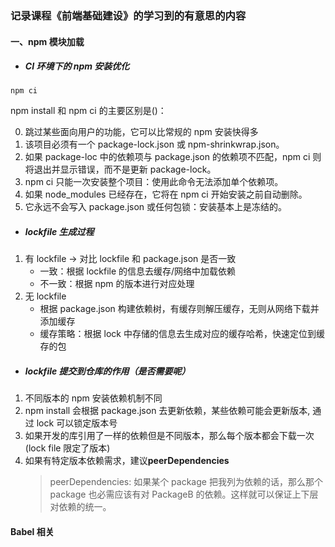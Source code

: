 ### 记录课程《前端基础建设》的学习到的有意思的内容

#### 一、npm 模块加载

- ##### CI 环境下的 npm 安装优化

```
npm ci
```

npm install 和 npm ci 的主要区别是()：

0. 跳过某些面向用户的功能，它可以比常规的 npm 安装快得多
1. 该项目必须有一个 package-lock.json 或 npm-shrinkwrap.json。
2. 如果 package-loc 中的依赖项与 package.json 的依赖项不匹配，npm ci 则将退出并显示错误，而不是更新 package-lock。
3. npm ci 只能一次安装整个项目：使用此命令无法添加单个依赖项。
4. 如果 node_modules 已经存在，它将在 npm ci 开始安装之前自动删除。
5. 它永远不会写入 package.json 或任何包锁：安装基本上是冻结的。

- ##### lockfile 生成过程

1. 有 lockfile -> 对比 lockfile 和 package.json 是否一致
   - 一致：根据 lockfile 的信息去缓存/网络中加载依赖
   - 不一致：根据 npm 的版本进行对应处理
2. 无 lockfile
   - 根据 package.json 构建依赖树，有缓存则解压缓存，无则从网络下载并添加缓存
   - 缓存策略：根据 lock 中存储的信息去生成对应的缓存哈希，快速定位到缓存的包

- ##### lockfile 提交到仓库的作用（是否需要呢）

1. 不同版本的 npm 安装依赖机制不同
2. npm install 会根据 package.json 去更新依赖，某些依赖可能会更新版本, 通过 lock 可以锁定版本号
3. 如果开发的库引用了一样的依赖但是不同版本，那么每个版本都会下载一次(lock file 限定了版本)
4. 如果有特定版本依赖需求，建议**peerDependencies**
   > peerDependencies: 如果某个 package 把我列为依赖的话，那么那个 package 也必需应该有对 PackageB 的依赖。这样就可以保证上下层对依赖的统一。

#### Babel 相关
